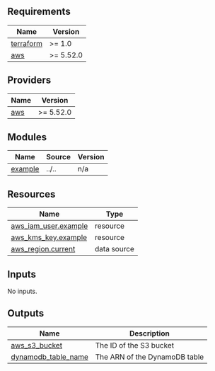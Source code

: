 <!-- BEGIN_TF_DOCS -->
## Requirements

| Name | Version |
|------|---------|
| <a name="requirement_terraform"></a> [terraform](#requirement\_terraform) | >= 1.0 |
| <a name="requirement_aws"></a> [aws](#requirement\_aws) | >= 5.52.0 |

## Providers

| Name | Version |
|------|---------|
| <a name="provider_aws"></a> [aws](#provider\_aws) | >= 5.52.0 |

## Modules

| Name | Source | Version |
|------|--------|---------|
| <a name="module_example"></a> [example](#module\_example) | ../.. | n/a |

## Resources

| Name | Type |
|------|------|
| [aws_iam_user.example](https://registry.terraform.io/providers/hashicorp/aws/latest/docs/resources/iam_user) | resource |
| [aws_kms_key.example](https://registry.terraform.io/providers/hashicorp/aws/latest/docs/resources/kms_key) | resource |
| [aws_region.current](https://registry.terraform.io/providers/hashicorp/aws/latest/docs/data-sources/region) | data source |

## Inputs

No inputs.

## Outputs

| Name | Description |
|------|-------------|
| <a name="output_aws_s3_bucket"></a> [aws\_s3\_bucket](#output\_aws\_s3\_bucket) | The ID of the S3 bucket |
| <a name="output_dynamodb_table_name"></a> [dynamodb\_table\_name](#output\_dynamodb\_table\_name) | The ARN of the DynamoDB table |
<!-- END_TF_DOCS -->